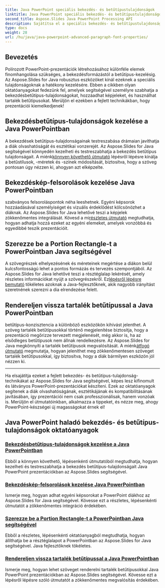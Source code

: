 ```yaml
---
title: Java PowerPoint speciális bekezdés- és betűtípustulajdonságok
linktitle: Java PowerPoint speciális bekezdés- és betűtípustulajdonságok
second_title: Aspose.Slides Java PowerPoint Processing API
description: Sajátítsa el a speciális bekezdés- és betűtípustulajdonságokat a Java PowerPointban az Aspose.Slides segítségével. Tanulja meg a betűtípusok testreszabását, képsorok hozzáadását és a tartalék betűtípusok használatát.
type: docs
weight: 28
url: /hu/java/java-powerpoint-advanced-paragraph-font-properties/
---
```

## Bevezetés

Polírozott PowerPoint-prezentációk létrehozásához különféle elemek finomhangolása szükséges, a bekezdésformázástól a betűtípus-kezelésig. Az Aspose.Slides for Java robusztus eszközöket kínál ezeknek a speciális tulajdonságoknak a hatékony kezelésére. Ebben a cikkben olyan oktatóanyagokat fedezünk fel, amelyek segítségével személyre szabhatja a bekezdésbetűtípus-tulajdonságokat, hozzáadhat képjeleket, és használhat tartalék betűtípusokat. Merüljön el ezekben a fejlett technikákban, hogy prezentációi kiemelkedjenek!

## Bekezdésbetűtípus-tulajdonságok kezelése a Java PowerPointban
 A bekezdések betűtípus-tulajdonságainak testreszabása drámaian javíthatja a diák olvashatóságát és esztétikai vonzerejét. Az Aspose.Slides for Java segítségével könnyedén kezelheti és testreszabhatja a bekezdés betűtípus tulajdonságait. A miénk[könnyen követhető útmutató](./manage-paragraph-font-properties-java-powerpoint/) lépésről lépésre kínálja a betűstílusok, -méretek és -színek módosítását, biztosítva, hogy a szöveg pontosan úgy nézzen ki, ahogyan azt elképzelte.

## Bekezdéskép-felsorolások kezelése Java PowerPointban
 szabványos felsoroláspontok néha leeshetnek. Egyéni képsorok hozzáadásával személyiséget és vizuális érdeklődést kölcsönözhet a diáknak. Az Aspose.Slides for Java lehetővé teszi a képjelek zökkenőmentes integrálását. Kövesd a mi[részletes útmutató](./manage-paragraph-picture-bullets-java-powerpoint/) megtudhatja, hogyan adhatja hozzá ezeket az egyéni elemeket, amelyek vonzóbbá és egyedibbé teszik prezentációit.

## Szerezze be a Portion Rectangle-t a PowerPointban Java segítségével
 A szövegrészek elhelyezésének és méreteinek megértése a diákon belül kulcsfontosságú lehet a pontos formázás és tervezés szempontjából. Az Aspose.Slides for Java lehetővé teszi a résztéglalap lekérését, amely részletes információkat nyújt a szövegrészekről. Ez[lépésről lépésre bemutató](./get-portion-rectangle-powerpoint-java/) tökéletes azoknak a Java-fejlesztőknek, akik nagyobb irányítást szeretnének szerezni a dia elrendezése felett.

## Rendereljen vissza tartalék betűtípussal a Java PowerPointban
 betűtípus-konzisztencia a különböző eszközökön kihívást jelenthet. A szöveg tartalék betűtípusokkal történő megjelenítése biztosítja, hogy a prezentáció megőrizze tervezett megjelenését, még akkor is, ha az elsődleges betűtípusok nem állnak rendelkezésre. Az Aspose.Slides for Java megkönnyíti a tartalék betűtípusok megvalósítását. A miénk[átfogó útmutató](./render-with-fallback-font-java-powerpoint/) megmutatja, hogyan jeleníthet meg zökkenőmentesen szöveget tartalék betűtípusokkal, így biztosítva, hogy a diák bármilyen eszközön jól nézzen ki.

---

Ha elsajátítja ezeket a fejlett bekezdés- és betűtípus-tulajdonság-technikákat az Aspose.Slides for Java segítségével, képes lesz kifinomult és látványos PowerPoint-prezentációkat készíteni. Ezek az oktatóanyagok segítenek a diák olvashatóságának, esztétikájának és kompatibilitásának javításában, így prezentációi nem csak professzionálisak, hanem vonzóak is. Merüljön el útmutatóinkban, alkalmazza a tippeket, és nézze meg, ahogy PowerPoint-készségei új magasságokat érnek el!
## Java PowerPoint haladó bekezdés- és betűtípus-tulajdonságok oktatóanyagok
### [Bekezdésbetűtípus-tulajdonságok kezelése a Java PowerPointban](./manage-paragraph-font-properties-java-powerpoint/)
Ebből a könnyen követhető, lépésenkénti útmutatóból megtudhatja, hogyan kezelheti és testreszabhatja a bekezdés betűtípus-tulajdonságait Java PowerPoint prezentációkban az Aspose.Slides segítségével.
### [Bekezdéskép-felsorolások kezelése Java PowerPointban](./manage-paragraph-picture-bullets-java-powerpoint/)
Ismerje meg, hogyan adhat egyéni képsorokat a PowerPoint diákhoz az Aspose.Slides for Java segítségével. Kövesse ezt a részletes, lépésenkénti útmutatót a zökkenőmentes integráció érdekében.
### [Szerezze be a Portion Rectangle-t a PowerPointban Java segítségével](./get-portion-rectangle-powerpoint-java/)
Ebből a részletes, lépésenkénti oktatóanyagból megtudhatja, hogyan állíthatja be a résztéglalapot a PowerPointban az Aspose.Slides for Java segítségével. Java fejlesztőknek tökéletes.
### [Rendereljen vissza tartalék betűtípussal a Java PowerPointban](./render-with-fallback-font-java-powerpoint/)
Ismerje meg, hogyan lehet szöveget renderelni tartalék betűtípusokkal Java PowerPoint prezentációkban az Aspose.Slides segítségével. Kövesse ezt a lépésről lépésre szóló útmutatót a zökkenőmentes megvalósítás érdekében.